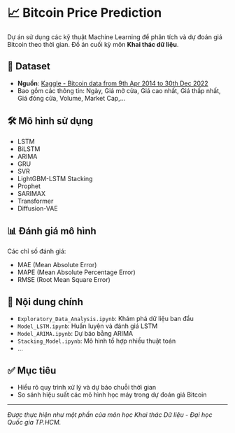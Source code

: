 # 📈 Bitcoin Price Prediction

Dự án sử dụng các kỹ thuật Machine Learning để phân tích và dự đoán giá Bitcoin theo thời gian. Đồ án cuối kỳ môn **Khai thác dữ liệu**.

## 📂 Dataset
- **Nguồn**: [Kaggle - Bitcoin data from 9th Apr 2014 to 30th Dec 2022](https://www.kaggle.com/datasets/sushilkumarinfo/bitcoin-data-from-9thapr2014-to-30thdec2022)
- Bao gồm các thông tin: Ngày, Giá mở cửa, Giá cao nhất, Giá thấp nhất, Giá đóng cửa, Volume, Market Cap,...

## 🛠️ Mô hình sử dụng
- LSTM
- BiLSTM
- ARIMA
- GRU
- SVR
- LightGBM-LSTM Stacking
- Prophet
- SARIMAX
- Transformer
- Diffusion-VAE

## 📊 Đánh giá mô hình
Các chỉ số đánh giá:
- MAE (Mean Absolute Error)
- MAPE (Mean Absolute Percentage Error)
- RMSE (Root Mean Square Error)

## 📁 Nội dung chính
- `Exploratory_Data_Analysis.ipynb`: Khám phá dữ liệu ban đầu
- `Model_LSTM.ipynb`: Huấn luyện và đánh giá LSTM
- `Model_ARIMA.ipynb`: Dự báo bằng ARIMA
- `Stacking_Model.ipynb`: Mô hình tổ hợp nhiều thuật toán
- ...

## ✅ Mục tiêu
- Hiểu rõ quy trình xử lý và dự báo chuỗi thời gian
- So sánh hiệu suất các mô hình học máy trong dự đoán giá Bitcoin

---

*Được thực hiện như một phần của môn học Khai thác Dữ liệu - Đại học Quốc gia TP.HCM.*

